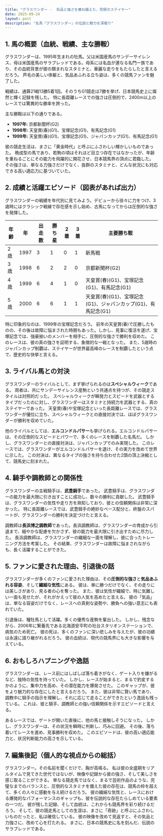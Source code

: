 ```yaml
---
title: "グラスワンダー -  気品と強さを兼ね備えた、究極のステイヤー"
date: 2025-09-24
layout: post
description: "名馬『グラスワンダー』の伝説と魅力を深堀り"
---
```


## 1. 馬の概要（血統、戦績、主な勝鞍）

グラスワンダーは、1995年生まれの牡馬。父は米国産馬のサンデーサイレンス、母は米国産馬のサラブレッドである。母系には名血が連なる名門一族であり、その血統背景が彼の類まれなスタミナと、華麗な走りをもたらしたと言えるだろう。  芦毛の美しい体躯と、気品あふれる立ち姿は、多くの競馬ファンを魅了した。

戦績は、通算21戦13勝5着1回。そのうちG1競走は7勝を挙げ、日本競馬史上に燦然と輝く記録を残した。  特に長距離レースでの強さは圧倒的で、2400m以上のレースでは驚異的な勝率を誇った。

主な勝鞍は以下の通りである。

* **1997年:** 京都新聞杯(G2)
* **1998年:**  天皇賞(春)(G1)、宝塚記念(G1)、有馬記念(G1)
* **1999年:**  天皇賞(春)(G1)、宝塚記念(G1)、ジャパンカップ(G1)、有馬記念(G1)


彼の競走生活は、まさに「黄金時代」と呼ぶにふさわしい輝かしいものであった。  晩成型の馬であり、若駒の頃はそれほど目立つ存在ではなかったが、年齢を重ねるごとにその能力を飛躍的に開花させ、日本競馬界の頂点に君臨した。  その強さは、単なる力強さだけでなく、抜群のスタミナと、どんな状況にも対応できる高い適応力に基づいていた。


## 2. 成績と活躍エピソード（図表があれば出力）

グラスワンダーの戦績を年代別に見てみよう。デビューから徐々に力をつけ、3歳時にはクラシック戦線で存在感を示し始め、古馬になってからは圧倒的な強さを発揮した。

| 年齢 | 年 | 出走数 | 勝ち星 | 2着 | 3着 | 主要勝ち鞍 |
|---|---|---|---|---|---|---|
| 2歳 | 1997 | 3 | 1 | 0 | 1 | 新馬戦 |
| 3歳 | 1998 | 6 | 2 | 2 | 0 | 京都新聞杯(G2) |
| 4歳 | 1999 | 6 | 4 | 1 | 0 | 天皇賞(春)(G1)、宝塚記念(G1)、有馬記念(G1) |
| 5歳 | 2000 | 6 | 6 | 1 | 1 | 天皇賞(春)(G1)、宝塚記念(G1)、ジャパンカップ(G1)、有馬記念(G1) |


特に印象的なのは、1999年の宝塚記念だろう。  前年の天皇賞(春)で圧勝したものの、その後は故障に悩まされた時期もあった。しかし、見事に復活を遂げ、宝塚記念では、強豪揃いのメンバーを相手に、圧倒的な強さで勝利を収めた。  このレースは、彼の真の強さを証明する、象徴的な一戦となった。  また、5歳時のジャパンカップ制覇は、ステイヤーが世界最高峰のレースを制覇したという点で、歴史的な快挙と言える。


## 3. ライバル馬との対決

グラスワンダーのライバルとして、まず挙げられるのは**スペシャルウィーク**である。  両者は、共にサンデーサイレンス産駒という共通点を持つが、その競走スタイルは対照的だった。 スペシャルウィークが瞬発力とスピードを武器とするタイプだったのに対し、グラスワンダーはスタミナと持続力を武器とする、真のステイヤーであった。  天皇賞(春)や宝塚記念といった長距離レースでは、グラスワンダーが優位に立ち、スペシャルウィークとの直接対決では、ほぼグラスワンダーが勝利を収めていた。

他のライバルとしては、**エルコンドルパサー**も挙げられる。エルコンドルパサーは、その圧倒的なスピードとパワーで、多くのレースを制覇した名馬だ。  しかし、グラスワンダーとの直接対決は、ジャパンカップでのみ実現した。  このレースでは、グラスワンダーがエルコンドルパサーを退け、その実力を改めて世界に示した。  この対決は、異なるタイプの強さを持ち合わせた2頭の頂上決戦として、競馬史に刻まれた。


## 4. 騎手や調教師との関係性

グラスワンダーの主戦騎手は、**武豊騎手**であった。  武豊騎手は、グラスワンダーの能力を最大限に引き出すことに成功し、数々の勝利に貢献した。  武豊騎手は、グラスワンダーの気性や走り方を熟知しており、彼との信頼関係は非常に深かった。  特に長距離レースでは、武豊騎手の絶妙なペース配分と、終盤のスパートが、グラスワンダーの勝利を決定づけたと言える。

調教師は**長浜博之調教師**であった。長浜調教師は、グラスワンダーの育成から引退まで、細やかな配慮を欠かさず、彼の能力を最大限に引き出すために尽力した。  長浜調教師は、グラスワンダーの繊細な一面を理解し、彼に合ったトレーニング方法を考案した。  その結果、グラスワンダーは故障に悩まされながらも、長く活躍することができた。


## 5. ファンに愛された理由、引退後の話

グラスワンダーが多くのファンに愛された理由は、その**圧倒的な強さ**と**気品あふれる容姿**、そして**繊細な気性**にある。  彼は、単に勝つだけでなく、その走りには美しさがあり、見る者の心を奪った。  また、彼は気性が繊細で、時に気難しい一面も見せたが、それがかえって彼の人気を高めたと言える。  彼の「気品」は、単なる容姿だけでなく、レースへの真剣な姿勢や、勝負への強い意志にも表れていた。


引退後は、種牡馬として活躍。多くの優秀な産駒を輩出した。  しかし、残念ながら、2006年に繋養先である北海道安平町の社台スタリオンステーションで、病気のため死亡。  彼の死は、多くのファンに深い悲しみを与えたが、彼の功績は永遠に語り継がれるだろう。  彼の血統は、現代の競馬界にも大きな影響を与えている。


## 6. おもしろハプニングや逸話

グラスワンダーは、レース前にはしばしば落ち着きがなく、ゲート入りを嫌がるなど、独特の気性を持っていた。  しかし、レースが始まると、まるで豹変するかのように、集中力を高め、その潜在能力を爆発させた。  このギャップが、彼をより魅力的な存在にしたと言えるだろう。  また、彼は非常に賢い馬であり、調教中に騎手の指示を理解し、それに応じて走ることができたという逸話も残っている。  これは、彼と騎手、調教師との強い信頼関係を示すエピソードと言える。


あるレースでは、ゲートが開いた直後に、他の馬と接触しそうになった。  しかし、グラスワンダーは、その状況を瞬時に判断し、巧みに回避。  その後、落ち着いてレースを進め、見事勝利を収めた。  このエピソードは、彼の高い適応能力と、状況判断能力の高さを示している。


## 7. 編集後記（個人的な視点からの総括）

グラスワンダー。その名前を聞くだけで、胸が高鳴る。  私は彼の全盛期をリアルタイムで見てきた世代ではないが、映像や記録から彼の強さ、そして美しさを感じ取ることができる。  単なる競走馬ではなく、まるで芸術作品のような、完璧なまでのバランスと、圧倒的なスタミナを備えた彼の存在は、競馬の枠を超えて、多くの人々に感動を与え続けるだろう。  彼の繊細な気性と、レースにおける爆発的なパフォーマンスのギャップも、彼を伝説的な存在たらしめている要素の一つだ。  彼が残した記録、そして血統は、これからも競馬界を彩り続けるだろう。  そして、彼の競走馬としての生涯は、まさに「奇跡」と呼ぶにふさわしいものだったと、私は確信している。  彼の映像を改めて見返すと、その気品と力強さに、改めて心を打たれる。  まさに、日本の競馬史に名を刻んだ、伝説のサラブレッドである。
